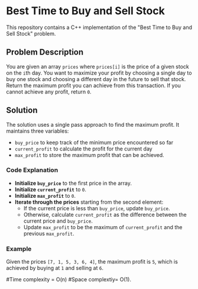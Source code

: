 # Best Time to Buy and Sell Stock

This repository contains a C++ implementation of the "Best Time to Buy and Sell Stock" problem.

## Problem Description

You are given an array `prices` where `prices[i]` is the price of a given stock on the `i`th day. You want to maximize your profit by choosing a single day to buy one stock and choosing a different day in the future to sell that stock. Return the maximum profit you can achieve from this transaction. If you cannot achieve any profit, return `0`.

## Solution

The solution uses a single pass approach to find the maximum profit. It maintains three variables: 
- `buy_price` to keep track of the minimum price encountered so far
- `current_profit` to calculate the profit for the current day
- `max_profit` to store the maximum profit that can be achieved.

### Code Explanation

- **Initialize `buy_price`** to the first price in the array.
- **Initialize `current_profit`** to `0`.
- **Initialize `max_profit`** to `0`.
- **Iterate through the prices** starting from the second element:
  - If the current price is less than `buy_price`, update `buy_price`.
  - Otherwise, calculate `current_profit` as the difference between the current price and `buy_price`.
  - Update `max_profit` to be the maximum of `current_profit` and the previous `max_profit`.

### Example

Given the prices `[7, 1, 5, 3, 6, 4]`, the maximum profit is `5`, which is achieved by buying at `1` and selling at `6`.

#Time complexity = O(n)
#Space complextiy= O(1).
